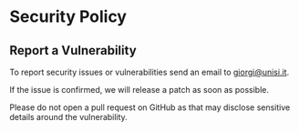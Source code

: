 # Security Policy

## Report a Vulnerability

To report security issues or vulnerabilities send an email to [giorgi@unisi.it](mailto:giorgi@unisi.it).

If the issue is confirmed, we will release a patch as soon as possible.

Please do not open a pull request on GitHub as that may disclose sensitive details around the vulnerability.
